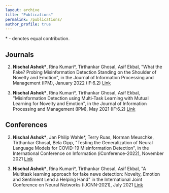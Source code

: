 ```yaml
---
layout: archive
title: "Publications"
permalink: /publications/
author_profile: true
---
```


\* - denotes equal contribution.

## Journals

2. **Nischal Ashok\***, Rina Kumari*, Tirthankar Ghosal, Asif Ekbal, "What the Fake? Probing Misinformation Detection Standing on the Shoulder of Novelty and Emotion", in the Journal of Information Processing and Management (IPM), January 2022 (IF:6.2) [Link](https://www.sciencedirect.com/science/article/pii/S0306457321002223)

1. **Nischal Ashok\***, Rina Kumari*, Tirthankar Ghosal, Asif Ekbal, "Misinformation Detection using Multi-Task Learning with Mutual Learning for Novelty and Emotion", in the Journal of Information Processing and Management (IPM), May 2021 (IF:6.2) [Link](https://www.sciencedirect.com/science/article/abs/pii/S0306457321001254)

## Conferences

2. **Nischal Ashok\***, Jan Philip Wahle*, Terry Ruas, Norman Meuschke, Tirthankar Ghosal, Bela Gipp, "Testing the Generalization of Neural Language Models for COVID-19 Misinformation Detection", in the International Conference on Information (iConference-2022), November 2021 [Link](https://link.springer.com/chapter/10.1007/978-3-030-96957-8_33)

1. **Nischal Ashok\***, Rina Kumari*, Tirthankar Ghosal, Asif Ekbal, "A Multitask learning approach for fake news detection: Novelty, Emotion and Sentiment Lend a Helping Hand" in the International Joint Conference on Neural Networks (IJCNN-2021), July 2021 [Link](https://ieeexplore.ieee.org/abstract/document/9534218/)
